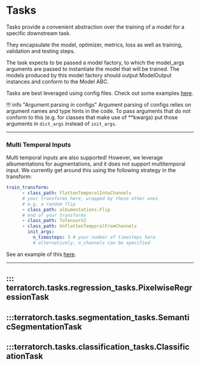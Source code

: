 # Tasks
Tasks provide a convenient abstraction over the training of a model for a specific downstream task. 

They encapsulate the model, optimizer, metrics, loss as well as training, validation and testing steps.

The task expects to be passed a model factory, to which the model_args arguments are passed to instantiate the model that will be trained. The models produced by this model factory should output ModelOutput instances and conform to the Model ABC.

Tasks are best leveraged using config files. Check out some examples [here](./examples.md).

!!! info "Argument parsing in configs"
    Argument parsing of configs relies on argument names and type hints in the code.
    To pass arguments that do not conform to this (e.g. for classes that make use of **kwargs)
    put those arguments in `dict_args` instead of `init_args`.


---
### Multi Temporal Inputs

Multi temporal inputs are also supported! 
However, we leverage albumentations for augmentations, and it does not support multitemporal input.
We currently get around this using the following strategy in the transform:

```yaml
train_transform:
      - class_path: FlattenTemporalIntoChannels
      # your transforms here, wrapped by these other ones
      # e.g. a random flip
      - class_path: albumentations.Flip
      # end of your transforms
      - class_path: ToTensorV2
      - class_path: UnflattenTemporalFromChannels
        init_args:
          n_timesteps: 3 # your number of timesteps here
          # alternatively, n_channels can be specified
```
See an example of this [here](examples.md).

---

## ::: terratorch.tasks.regression_tasks.PixelwiseRegressionTask

## :::terratorch.tasks.segmentation_tasks.SemanticSegmentationTask

## :::terratorch.tasks.classification_tasks.ClassificationTask
